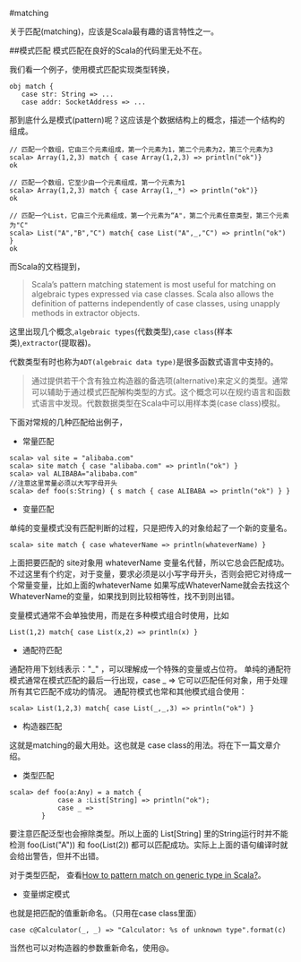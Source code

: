 #matching

关于匹配(matching)，应该是Scala最有趣的语言特性之一。

##模式匹配
模式匹配在良好的Scala的代码里无处不在。

我们看一个例子，使用模式匹配实现类型转换，

```
obj match {
   case str: String => ...
   case addr: SocketAddress => ...
```

那到底什么是模式(pattern)呢？这应该是个数据结构上的概念，描述一个结构的组成。

```
// 匹配一个数组，它由三个元素组成，第一个元素为1，第二个元素为2，第三个元素为3
scala> Array(1,2,3) match { case Array(1,2,3) => println("ok")}
ok

// 匹配一个数组，它至少由一个元素组成，第一个元素为1
scala> Array(1,2,3) match { case Array(1,_*) => println("ok")}
ok

// 匹配一个List，它由三个元素组成，第一个元素为“A"，第二个元素任意类型，第三个元素为"C"
scala> List("A","B","C") match{ case List("A",_,"C") => println("ok") }
ok
```

而Scala的文档提到，
>Scala’s pattern matching statement is most useful for matching on algebraic types expressed via case classes. Scala also allows the definition of patterns independently of case classes, using unapply methods in extractor objects.

这里出现几个概念,`algebraic types`(代数类型),`case class`(样本类),`extractor`(提取器)。


代数类型有时也称为`ADT(algebraic data type)`是很多函数式语言中支持的。
>通过提供若干个含有独立构造器的备选项(alternative)来定义的类型。通常可以辅助于通过模式匹配解构类型的方式。这个概念可以在规约语言和函数式语言中发现。代数数据类型在Scala中可以用样本类(case class)模拟。

下面对常规的几种匹配给出例子，

- 常量匹配

```
scala> val site = "alibaba.com"
scala> site match { case "alibaba.com" => println("ok") }
scala> val ALIBABA="alibaba.com"
//注意这里常量必须以大写字母开头
scala> def foo(s:String) { s match { case ALIBABA => println("ok") } } 
```

- 变量匹配

单纯的变量模式没有匹配判断的过程，只是把传入的对象给起了一个新的变量名。

```
scala> site match { case whateverName => println(whateverName) }
```
上面把要匹配的 site对象用 whateverName 变量名代替，所以它总会匹配成功。不过这里有个约定，对于变量，要求必须是以小写字母开头，否则会把它对待成一个常量变量，比如上面的whateverName 如果写成WhateverName就会去找这个WhateverName的变量，如果找到则比较相等性，找不到则出错。

变量模式通常不会单独使用，而是在多种模式组合时使用，比如

```
List(1,2) match{ case List(x,2) => println(x) }
```

- 通配符匹配

通配符用下划线表示："_" ，可以理解成一个特殊的变量或占位符。
单纯的通配符模式通常在模式匹配的最后一行出现，case _ => 它可以匹配任何对象，用于处理所有其它匹配不成功的情况。
通配符模式也常和其他模式组合使用：

```
scala> List(1,2,3) match{ case List(_,_,3) => println("ok") }
```

- 构造器匹配

这就是matching的最大用处。这也就是 case class的用法。将在下一篇文章介绍。

- 类型匹配

```
scala> def foo(a:Any) = a match { 
            case a :List[String] => println("ok"); 
            case _ => 
        } 
```
要注意匹配泛型也会擦除类型。所以上面的 List[String] 里的String运行时并不能检测
foo(List("A")) 和 foo(List(2)) 都可以匹配成功。实际上上面的语句编译时就会给出警告，但并不出错。

对于类型匹配，
查看[How to pattern match on generic type in Scala?](http://stackoverflow.com/questions/16056645/how-to-pattern-match-on-generic-type-in-scala/16057002#16057002)。


- 变量绑定模式

也就是把匹配的值重新命名。（只用在case class里面）

```
case c@Calculator(_, _) => "Calculator: %s of unknown type".format(c)
```
当然也可以对构造器的参数重新命名，使用@。


